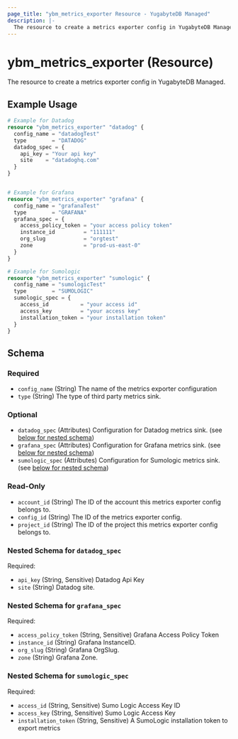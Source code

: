 ```yaml
---
page_title: "ybm_metrics_exporter Resource - YugabyteDB Managed"
description: |-
  The resource to create a metrics exporter config in YugabyteDB Managed.
---
```


# ybm_metrics_exporter (Resource)

The resource to create a metrics exporter config in YugabyteDB Managed.


## Example Usage

```terraform
# Example for Datadog
resource "ybm_metrics_exporter" "datadog" {
  config_name = "datadogTest"
  type        = "DATADOG"
  datadog_spec = {
    api_key = "Your api key"
    site    = "datadoghq.com"
  }
}


# Example for Grafana
resource "ybm_metrics_exporter" "grafana" {
  config_name = "grafanaTest"
  type        = "GRAFANA"
  grafana_spec = {
    access_policy_token = "your access policy token"
    instance_id         = "111111"
    org_slug            = "orgtest"
    zone                = "prod-us-east-0"
  }
}

# Example for Sumologic
resource "ybm_metrics_exporter" "sumologic" {
  config_name = "sumologicTest"
  type        = "SUMOLOGIC"
  sumologic_spec = {
    access_id          = "your access id"
    access_key         = "your access key"
    installation_token = "your installation token"
  }
}
```

<!-- schema generated by tfplugindocs -->
## Schema

### Required

- `config_name` (String) The name of the metrics exporter configuration
- `type` (String) The type of third party metrics sink.

### Optional

- `datadog_spec` (Attributes) Configuration for Datadog metrics sink. (see [below for nested schema](#nestedatt--datadog_spec))
- `grafana_spec` (Attributes) Configuration for Grafana metrics sink. (see [below for nested schema](#nestedatt--grafana_spec))
- `sumologic_spec` (Attributes) Configuration for Sumologic metrics sink. (see [below for nested schema](#nestedatt--sumologic_spec))

### Read-Only

- `account_id` (String) The ID of the account this metrics exporter config belongs to.
- `config_id` (String) The ID of the metrics exporter config.
- `project_id` (String) The ID of the project this metrics exporter config belongs to.

<a id="nestedatt--datadog_spec"></a>
### Nested Schema for `datadog_spec`

Required:

- `api_key` (String, Sensitive) Datadog Api Key
- `site` (String) Datadog site.


<a id="nestedatt--grafana_spec"></a>
### Nested Schema for `grafana_spec`

Required:

- `access_policy_token` (String, Sensitive) Grafana Access Policy Token
- `instance_id` (String) Grafana InstanceID.
- `org_slug` (String) Grafana OrgSlug.
- `zone` (String) Grafana Zone.


<a id="nestedatt--sumologic_spec"></a>
### Nested Schema for `sumologic_spec`

Required:

- `access_id` (String, Sensitive) Sumo Logic Access Key ID
- `access_key` (String, Sensitive) Sumo Logic Access Key
- `installation_token` (String, Sensitive) A SumoLogic installation token to export metrics